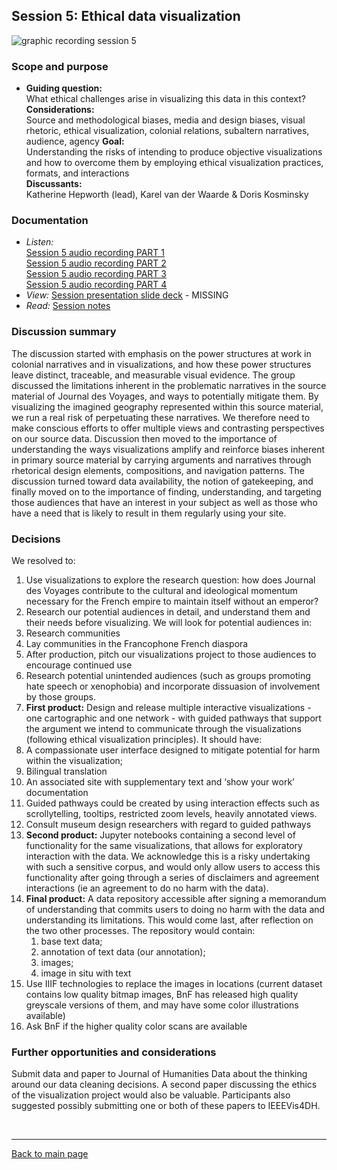 ## Session 5: Ethical data visualization
![graphic recording session 5](../images/graphic-recording-session5.png)

### Scope and purpose
- **Guiding question:**  
  What ethical challenges arise in visualizing this data in this context?  
	**Considerations:**  
  Source and methodological biases, media and design biases, visual rhetoric, ethical visualization, colonial relations, subaltern narratives, audience, agency
	**Goal:**  
  Understanding the risks of intending to produce objective visualizations and how to overcome them by employing ethical visualization practices, formats, and interactions  
	**Discussants:**  
  Katherine Hepworth (lead), Karel van der Waarde & Doris Kosminsky  

### Documentation  
- *Listen:*<br/>
    [Session 5 audio recording PART 1](../audio/session5-1of4.MP3?raw=true)<br/>
    [Session 5 audio recording PART 2](../audio/session5-2of4.MP3?raw=true)<br/>
    [Session 5 audio recording PART 3](../audio/session5-3of4.MP3?raw=true)<br/>
    [Session 5 audio recording PART 4](../audio/session5-4of4.MP3?raw=true)<br/> 
-    *View:* [Session presentation slide deck](link) - MISSING  
-    *Read:* [Session notes](https://docs.google.com/document/d/196V79SznVOMz-1G63dCI5LCIg0iVKNmMWCP2aSaxHw0/edit?usp=sharing)  

### Discussion summary
The discussion started with emphasis on the power structures at work in colonial narratives and in visualizations, and how these power structures leave distinct, traceable, and measurable visual evidence. The group discussed the limitations inherent in the problematic narratives in the source material of Journal des Voyages, and ways to potentially mitigate them. By visualizing the imagined geography represented within this source material, we run a real risk of perpetuating these narratives. We therefore need to make conscious efforts to offer multiple views and contrasting perspectives on our source data.
Discussion then moved to the importance of understanding the ways visualizations amplify and reinforce biases inherent in primary source material by carrying arguments and narratives through rhetorical design elements, compositions, and navigation patterns. The discussion turned toward data availability, the notion of gatekeeping, and finally moved on to the importance of finding, understanding, and targeting those audiences that have an interest in your subject as well as those who have a need that is likely to result in them regularly using your site.


### Decisions
We resolved to:
1. Use visualizations to explore the research question: how does Journal des Voyages contribute to the cultural and ideological momentum necessary for the French empire to maintain itself without an emperor?
2. Research our potential audiences in detail, and understand them and their needs before visualizing. We will look for potential audiences in:
  1. Research communities
  2. Lay communities in the Francophone French diaspora
3. After production, pitch our visualizations project to those audiences to encourage continued use
4. Research potential unintended audiences (such as groups promoting hate speech or xenophobia) and incorporate dissuasion of involvement by those groups.
5. **First product:** Design and release multiple interactive visualizations - one cartographic and one network - with guided pathways that support the argument we intend to communicate through the visualizations (following ethical visualization principles). It should have:
  1. A compassionate user interface designed to mitigate potential for harm within the visualization;
  3. Bilingual translation
  4. An associated site with supplementary text and ‘show your work’ documentation
  2. Guided pathways could be created by using interaction effects such as scrollytelling, tooltips, restricted zoom levels, heavily annotated views.
  5. Consult museum design researchers with regard to guided pathways
6. **Second product:** Jupyter notebooks containing a second level of functionality for the same visualizations, that allows for exploratory interaction with the data. We acknowledge this is a risky undertaking with such a sensitive corpus, and would only allow users to access this functionality after going through a series of disclaimers and agreement interactions (ie an agreement to do no harm with the data).
7. **Final product:** A data repository accessible after signing a memorandum of understanding that commits users to doing no harm with the data and understanding its limitations. This would come last, after reflection on the two other processes. The repository would contain:
   1. base text data;
   2. annotation of text data (our annotation);
   3. images;
   4. image in situ with text
8. Use IIIF technologies to replace the images in locations (current dataset contains low quality bitmap images, BnF has released high quality greyscale versions of them, and may have some color illustrations available)
9. Ask BnF if the higher quality color scans are available

### Further opportunities and considerations
Submit data and paper to Journal of Humanities Data about the thinking around our data cleaning decisions. A second paper discussing the ethics of the visualization project would also be valuable. Participants also suggested possibly submitting one or both of these papers to IEEEVis4DH.


&nbsp;

------------------------------

[Back to main page](/empire/)
